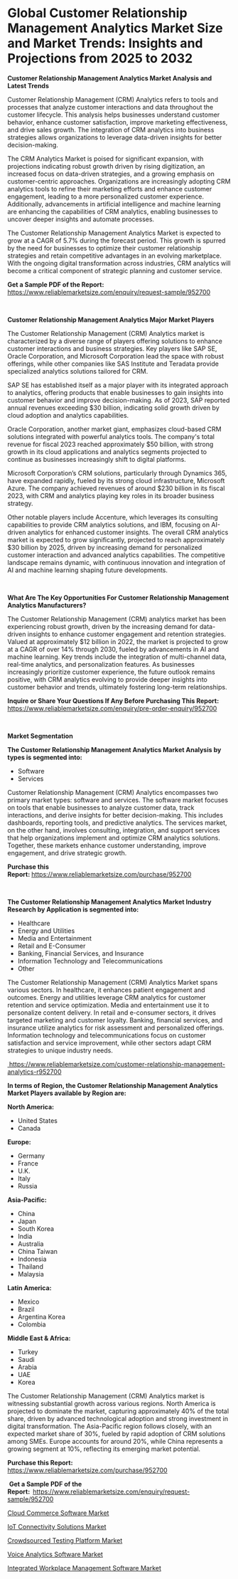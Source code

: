 <p><h1>Global Customer Relationship Management Analytics Market Size and Market Trends: Insights and Projections from 2025 to 2032</h1></p><p><strong>Customer Relationship Management Analytics Market Analysis and Latest Trends</strong></p>
<p><p>Customer Relationship Management (CRM) Analytics refers to tools and processes that analyze customer interactions and data throughout the customer lifecycle. This analysis helps businesses understand customer behavior, enhance customer satisfaction, improve marketing effectiveness, and drive sales growth. The integration of CRM analytics into business strategies allows organizations to leverage data-driven insights for better decision-making.</p><p>The CRM Analytics Market is poised for significant expansion, with projections indicating robust growth driven by rising digitization, an increased focus on data-driven strategies, and a growing emphasis on customer-centric approaches. Organizations are increasingly adopting CRM analytics tools to refine their marketing efforts and enhance customer engagement, leading to a more personalized customer experience. Additionally, advancements in artificial intelligence and machine learning are enhancing the capabilities of CRM analytics, enabling businesses to uncover deeper insights and automate processes.</p><p>The Customer Relationship Management Analytics Market is expected to grow at a CAGR of 5.7% during the forecast period. This growth is spurred by the need for businesses to optimize their customer relationship strategies and retain competitive advantages in an evolving marketplace. With the ongoing digital transformation across industries, CRM analytics will become a critical component of strategic planning and customer service.</p></p>
<p><strong>Get a Sample PDF of the Report:&nbsp;</strong> <a href="https://www.reliablemarketsize.com/enquiry/request-sample/952700?utm_campaign=2130&utm_medium=2&utm_source=Github&utm_content=ia&utm_term=06032025&utm_id=customer-relationship-management-analytics">https://www.reliablemarketsize.com/enquiry/request-sample/952700</a></p>
<p>&nbsp;</p>
<p><strong>Customer Relationship Management Analytics Major Market Players</strong></p>
<p><p>The Customer Relationship Management (CRM) Analytics market is characterized by a diverse range of players offering solutions to enhance customer interactions and business strategies. Key players like SAP SE, Oracle Corporation, and Microsoft Corporation lead the space with robust offerings, while other companies like SAS Institute and Teradata provide specialized analytics solutions tailored for CRM.</p><p>SAP SE has established itself as a major player with its integrated approach to analytics, offering products that enable businesses to gain insights into customer behavior and improve decision-making. As of 2023, SAP reported annual revenues exceeding $30 billion, indicating solid growth driven by cloud adoption and analytics capabilities.</p><p>Oracle Corporation, another market giant, emphasizes cloud-based CRM solutions integrated with powerful analytics tools. The company's total revenue for fiscal 2023 reached approximately $50 billion, with strong growth in its cloud applications and analytics segments projected to continue as businesses increasingly shift to digital platforms.</p><p>Microsoft Corporation’s CRM solutions, particularly through Dynamics 365, have expanded rapidly, fueled by its strong cloud infrastructure, Microsoft Azure. The company achieved revenues of around $230 billion in its fiscal 2023, with CRM and analytics playing key roles in its broader business strategy.</p><p>Other notable players include Accenture, which leverages its consulting capabilities to provide CRM analytics solutions, and IBM, focusing on AI-driven analytics for enhanced customer insights. The overall CRM analytics market is expected to grow significantly, projected to reach approximately $30 billion by 2025, driven by increasing demand for personalized customer interaction and advanced analytics capabilities. The competitive landscape remains dynamic, with continuous innovation and integration of AI and machine learning shaping future developments.</p></p>
<p>&nbsp;</p>
<p><strong>What Are The Key Opportunities For Customer Relationship Management Analytics Manufacturers?</strong></p>
<p><p>The Customer Relationship Management (CRM) analytics market has been experiencing robust growth, driven by the increasing demand for data-driven insights to enhance customer engagement and retention strategies. Valued at approximately $12 billion in 2022, the market is projected to grow at a CAGR of over 14% through 2030, fueled by advancements in AI and machine learning. Key trends include the integration of multi-channel data, real-time analytics, and personalization features. As businesses increasingly prioritize customer experience, the future outlook remains positive, with CRM analytics evolving to provide deeper insights into customer behavior and trends, ultimately fostering long-term relationships.</p></p>
<p><strong>Inquire or Share Your Questions If Any Before Purchasing This Report:</strong> <a href="https://www.reliablemarketsize.com/enquiry/pre-order-enquiry/952700?utm_campaign=2130&utm_medium=2&utm_source=Github&utm_content=ia&utm_term=06032025&utm_id=customer-relationship-management-analytics">https://www.reliablemarketsize.com/enquiry/pre-order-enquiry/952700</a></p>
<p>&nbsp;</p>
<p><strong>Market Segmentation</strong></p>
<p><strong>The Customer Relationship Management Analytics Market Analysis by types is segmented into:</strong></p>
<p><ul><li>Software</li><li>Services</li></ul></p>
<p><p>Customer Relationship Management (CRM) Analytics encompasses two primary market types: software and services. The software market focuses on tools that enable businesses to analyze customer data, track interactions, and derive insights for better decision-making. This includes dashboards, reporting tools, and predictive analytics. The services market, on the other hand, involves consulting, integration, and support services that help organizations implement and optimize CRM analytics solutions. Together, these markets enhance customer understanding, improve engagement, and drive strategic growth.</p></p>
<p><strong>Purchase this Report:&nbsp;</strong><a href="https://www.reliablemarketsize.com/purchase/952700?utm_campaign=2130&utm_medium=2&utm_source=Github&utm_content=ia&utm_term=06032025&utm_id=customer-relationship-management-analytics">https://www.reliablemarketsize.com/purchase/952700</a></p>
<p>&nbsp;</p>
<p><strong>The Customer Relationship Management Analytics Market Industry Research by Application is segmented into:</strong></p>
<p><ul><li>Healthcare</li><li>Energy and Utilities</li><li>Media and Entertainment</li><li>Retail and E-Consumer</li><li>Banking, Financial Services, and Insurance</li><li>Information Technology and Telecommunications</li><li>Other</li></ul></p>
<p><p>The Customer Relationship Management (CRM) Analytics Market spans various sectors. In healthcare, it enhances patient engagement and outcomes. Energy and utilities leverage CRM analytics for customer retention and service optimization. Media and entertainment use it to personalize content delivery. In retail and e-consumer sectors, it drives targeted marketing and customer loyalty. Banking, financial services, and insurance utilize analytics for risk assessment and personalized offerings. Information technology and telecommunications focus on customer satisfaction and service improvement, while other sectors adapt CRM strategies to unique industry needs.</p></p>
<p><a href="https://www.reliablemarketsize.com/customer-relationship-management-analytics-r952700?utm_campaign=2130&utm_medium=2&utm_source=Github&utm_content=ia&utm_term=06032025&utm_id=customer-relationship-management-analytics">&nbsp;https://www.reliablemarketsize.com/customer-relationship-management-analytics-r952700</a></p>
<p><strong>In terms of Region, the Customer Relationship Management Analytics Market Players available by Region are:</strong></p>
<p>
    <p> <strong> North America: </strong>
        <ul>
            <li>United States</li>
            <li>Canada</li>
        </ul>
        </p> 
    <p> <strong> Europe: </strong>
        <ul>
            <li>Germany</li>
            <li>France</li>
            <li>U.K.</li>
            <li>Italy</li>
            <li>Russia</li>
        </ul>
        </p> 
    <p> <strong> Asia-Pacific: </strong>
        <ul>
            <li>China</li>
            <li>Japan</li>
            <li>South Korea</li>
            <li>India</li>
            <li>Australia</li>
            <li>China Taiwan</li>
            <li>Indonesia</li>
            <li>Thailand</li>
            <li>Malaysia</li>
        </ul>
        </p> 
    <p> <strong> Latin America: </strong>
        <ul>
            <li>Mexico</li>
            <li>Brazil</li>
            <li>Argentina Korea</li>
            <li>Colombia</li>
        </ul>
        </p> 
    <p> <strong> Middle East & Africa: </strong>
        <ul>
            <li>Turkey</li>
            <li>Saudi</li>
            <li>Arabia</li>
            <li>UAE</li>
            <li>Korea</li>
        </ul>
    </p>
    </p>
<p><p>The Customer Relationship Management (CRM) Analytics market is witnessing substantial growth across various regions. North America is projected to dominate the market, capturing approximately 40% of the total share, driven by advanced technological adoption and strong investment in digital transformation. The Asia-Pacific region follows closely, with an expected market share of 30%, fueled by rapid adoption of CRM solutions among SMEs. Europe accounts for around 20%, while China represents a growing segment at 10%, reflecting its emerging market potential.</p></p>
<p><strong>Purchase this Report: </strong><a href="https://www.reliablemarketsize.com/purchase/952700?utm_campaign=2130&utm_medium=2&utm_source=Github&utm_content=ia&utm_term=06032025&utm_id=customer-relationship-management-analytics">https://www.reliablemarketsize.com/purchase/952700</a></p>
<p>&nbsp;<strong>Get a Sample PDF of the Report:&nbsp;&nbsp;</strong><a href="https://www.reliablemarketsize.com/enquiry/request-sample/952700?utm_campaign=2130&utm_medium=2&utm_source=Github&utm_content=ia&utm_term=06032025&utm_id=customer-relationship-management-analytics">https://www.reliablemarketsize.com/enquiry/request-sample/952700</a></p>
<p><strong></strong></p>
<p><p><a href="https://github.com/santosh758595/Market-Research-Report-List-7/blob/main/cloud-commerce-software-market.md?utm_campaign=2130&utm_medium=2&utm_source=Github&utm_content=ia&utm_term=06032025&utm_id=customer-relationship-management-analytics">Cloud Commerce Software Market</a></p><p><a href="https://github.com/chillwervenu/Market-Research-Report-List-1/blob/main/iot-connectivity-solutions-market.md?utm_campaign=2130&utm_medium=2&utm_source=Github&utm_content=ia&utm_term=06032025&utm_id=customer-relationship-management-analytics">IoT Connectivity Solutions Market</a></p><p><a href="https://github.com/yodhafirorae/Market-Research-Report-List-1/blob/main/crowdsourced-testing-platform-market.md?utm_campaign=2130&utm_medium=2&utm_source=Github&utm_content=ia&utm_term=06032025&utm_id=customer-relationship-management-analytics">Crowdsourced Testing Platform Market</a></p><p><a href="https://github.com/marcayaminig/Market-Research-Report-List-1/blob/main/voice-analytics-software-market.md?utm_campaign=2130&utm_medium=2&utm_source=Github&utm_content=ia&utm_term=06032025&utm_id=customer-relationship-management-analytics">Voice Analytics Software Market</a></p><p><a href="https://github.com/awwqamet/Market-Research-Report-List-1/blob/main/integrated-workplace-management-software-market.md?utm_campaign=2130&utm_medium=2&utm_source=Github&utm_content=ia&utm_term=06032025&utm_id=customer-relationship-management-analytics">Integrated Workplace Management Software Market</a></p></p>
